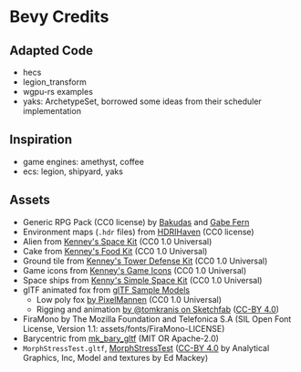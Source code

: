 # Bevy Credits

## Adapted Code

* hecs
* legion_transform
* wgpu-rs examples
* yaks: ArchetypeSet, borrowed some ideas from their scheduler implementation

## Inspiration

* game engines: amethyst, coffee
* ecs: legion, shipyard, yaks

## Assets

* Generic RPG Pack (CC0 license) by [Bakudas](https://twitter.com/bakudas) and [Gabe Fern](https://twitter.com/_Gabrielfer)
* Environment maps (`.hdr` files) from [HDRIHaven](https://hdrihaven.com) (CC0 license)
* Alien from [Kenney's Space Kit](https://www.kenney.nl/assets/space-kit) (CC0 1.0 Universal)
* Cake from [Kenney's Food Kit](https://www.kenney.nl/assets/food-kit) (CC0 1.0 Universal)
* Ground tile from [Kenney's Tower Defense Kit](https://www.kenney.nl/assets/tower-defense-kit) (CC0 1.0 Universal)
* Game icons from [Kenney's Game Icons](https://www.kenney.nl/assets/game-icons) (CC0 1.0 Universal)
* Space ships from [Kenny's Simple Space Kit](https://www.kenney.nl/assets/simple-space) (CC0 1.0 Universal)
* glTF animated fox from [glTF Sample Models][fox]
  * Low poly fox [by PixelMannen] (CC0 1.0 Universal)
  * Rigging and animation [by @tomkranis on Sketchfab] ([CC-BY 4.0])
* FiraMono by The Mozilla Foundation and Telefonica S.A (SIL Open Font License, Version 1.1: assets/fonts/FiraMono-LICENSE)
* Barycentric from [mk_bary_gltf](https://github.com/komadori/mk_bary_gltf) (MIT OR Apache-2.0)
* `MorphStressTest.gltf`, [MorphStressTest] ([CC-BY 4.0] by Analytical Graphics, Inc, Model and textures by Ed Mackey)

[MorphStressTest]: https://github.com/KhronosGroup/glTF-Sample-Models/tree/master/2.0/MorphStressTest
[fox]: https://github.com/KhronosGroup/glTF-Sample-Models/tree/master/2.0/Fox
[by PixelMannen]: https://opengameart.org/content/fox-and-shiba
[by @tomkranis on Sketchfab]: https://sketchfab.com/models/371dea88d7e04a76af5763f2a36866bc
[CC-BY 4.0]: https://creativecommons.org/licenses/by/4.0/
